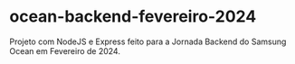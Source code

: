 # ocean-backend-fevereiro-2024
Projeto com NodeJS e Express feito para a Jornada Backend do Samsung Ocean em Fevereiro de 2024.

